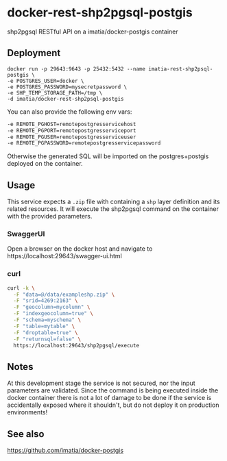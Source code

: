 # docker-rest-shp2pgsql-postgis
shp2pgsql RESTful API on a imatia/docker-postgis container

## Deployment

```
docker run -p 29643:9643 -p 25432:5432 --name imatia-rest-shp2psql-postgis \ 
-e POSTGRES_USER=docker \
-e POSTGRES_PASSWORD=mysecretpassword \ 
-e SHP_TEMP_STORAGE_PATH=/tmp \ 
-d imatia/docker-rest-shp2psql-postgis
```

You can also provide the following env vars:

```bash
-e REMOTE_PGHOST=remotepostgresservicehost
-e REMOTE_PGPORT=remotepostgresserviceport
-e REMOTE_PGUSER=remotepostgresserviceuser
-e REMOTE_PGPASSWORD=remotepostgresservicepassword
```

Otherwise the generated SQL will be imported on the postgres+postgis deployed on the container.

## Usage

This service expects a `.zip` file with containing a `shp` layer definition and its related resources. It will execute the shp2pgsql command on the container with the provided parameters. 

### SwaggerUI

Open a browser on the docker host and navigate to https://localhost:29643/swagger-ui.html

### curl

```bash
curl -k \
  -F "data=@/data/exampleshp.zip" \
  -F "srid=4269:2163" \
  -F "geocolumn=mycolumn" \
  -F "indexgeocolumn=true" \
  -F "schema=myschema" \
  -F "table=mytable" \
  -F "droptable=true" \
  -F "returnsql=false" \
  https://localhost:29643/shp2pgsql/execute
```

## Notes

At this development stage the service is not secured, nor the input parameters are validated. Since the command is being executed inside the docker container there is not a lot of damage to be done if the service is accidentally exposed where it shouldn't, but do not deploy it on production environments!

## See also

https://github.com/imatia/docker-postgis
